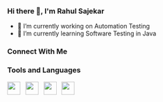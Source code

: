 ### Hi there 👋, I'm Rahul Sajekar

<!--
**rahulsajekar/rahulsajekar** is a ✨ _special_ ✨ repository because its `README.md` (this file) appears on your GitHub profile.

Here are some ideas to get you started:

- 🔭 I’m currently working on ...
- 🌱 I’m currently learning .....
- 👯 I’m looking to collaborate on ...
- 🤔 I’m looking for help with ...
- 💬 Ask me about ...
- 📫 How to reach me: ...
- 😄 Pronouns: ...
- ⚡ Fun fact: ...
-->
- 🔭 I’m currently working on Automation Testing
- 🌱 I’m currently learning Software Testing in Java

### Connect With Me


### Tools and Languages
<img src="https://logos-download.com/wp-content/uploads/2016/10/Java_logo_icon.png" height="30px">&nbsp;&nbsp;&nbsp;<img src="https://encrypted-tbn0.gstatic.com/images?q=tbn%3AANd9GcRAfrL-XVYc3kmLM4dmBEwnzBuEBizJ2so-Aw&usqp=CAU" height="30px">&nbsp;&nbsp;&nbsp;<img src="https://cdn.iconscout.com/icon/free/png-512/c-programming-569564.png" height="30px" >&nbsp;&nbsp;&nbsp;<img src="https://www.freepnglogos.com/uploads/html5-logo-png/html5-logo-devextreme-multi-purpose-controls-html-javascript-3.png" height="30px">

